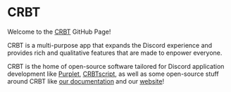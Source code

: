 # CRBT

Welcome to the [CRBT](https://crbt.app) GitHub Page!

CRBT is a multi-purpose app that expands the Discord experience and provides rich and qualitative features that are made to enpower everyone.

<!--- CRBT is an easy-to-use, performant and versatile Discord application made to easily achieve and automate tasks on Discord to enhance its core features! --->

CRBT is  the home of open-source software tailored for Discord application development like [Purplet](https://github.com/CRBT-Team/Purplet), [CRBTscript](https://github.com/CRBT-Team/CRBTscript), as well as some open-source stuff around CRBT like [our documentation](https://github.com/CRBT-Team/docs) and our [website](https://github.com/CRBT-Team/Website)!
